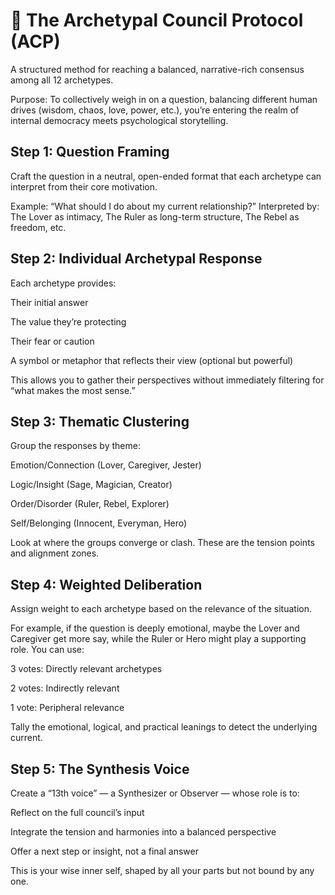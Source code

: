 # 🧠 The Archetypal Council Protocol (ACP)

A structured method for reaching a balanced, narrative-rich consensus among all 12 archetypes.

Purpose: To collectively weigh in on a question, balancing different human drives (wisdom, chaos, love, power, etc.), you’re entering the realm of internal democracy meets psychological storytelling.


## Step 1: Question Framing

Craft the question in a neutral, open-ended format that each archetype can interpret from their core motivation.

Example: “What should I do about my current relationship?”
Interpreted by: The Lover as intimacy, The Ruler as long-term structure, The Rebel as freedom, etc.

## Step 2: Individual Archetypal Response

Each archetype provides:

Their initial answer

The value they’re protecting

Their fear or caution

A symbol or metaphor that reflects their view (optional but powerful)

This allows you to gather their perspectives without immediately filtering for “what makes the most sense.”

## Step 3: Thematic Clustering

Group the responses by theme:

Emotion/Connection (Lover, Caregiver, Jester)

Logic/Insight (Sage, Magician, Creator)

Order/Disorder (Ruler, Rebel, Explorer)

Self/Belonging (Innocent, Everyman, Hero)

Look at where the groups converge or clash. These are the tension points and alignment zones.

## Step 4: Weighted Deliberation

Assign weight to each archetype based on the relevance of the situation.

For example, if the question is deeply emotional, maybe the Lover and Caregiver get more say, while the Ruler or Hero might play a supporting role. You can use:

3 votes: Directly relevant archetypes

2 votes: Indirectly relevant

1 vote: Peripheral relevance

Tally the emotional, logical, and practical leanings to detect the underlying current.

## Step 5: The Synthesis Voice

Create a “13th voice” — a Synthesizer or Observer — whose role is to:

Reflect on the full council’s input

Integrate the tension and harmonies into a balanced perspective

Offer a next step or insight, not a final answer

This is your wise inner self, shaped by all your parts but not bound by any one.